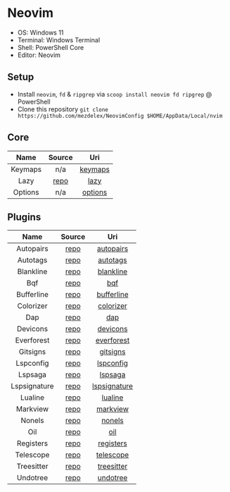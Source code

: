 # Neovim

- OS: Windows 11
- Terminal: Windows Terminal
- Shell: PowerShell Core
- Editor: Neovim

## Setup

- Install `neovim`, `fd` & `ripgrep` via `scoop install neovim fd ripgrep` @ PowerShell
- Clone this repository `git clone https://github.com/mezdelex/NeovimConfig $HOME/AppData/Local/nvim`

## Core

|  Name   |                   Source                   |                                        Uri                                         |
| :-----: | :----------------------------------------: | :--------------------------------------------------------------------------------: |
| Keymaps |                    n/a                     | [keymaps](https://github.com/mezdelex/NeovimConfig/blob/main/lua/core/keymaps.lua) |
|  Lazy   | [repo](https://github.com/folke/lazy.nvim) |    [lazy](https://github.com/mezdelex/NeovimConfig/blob/main/lua/core/lazy.lua)    |
| Options |                    n/a                     | [options](https://github.com/mezdelex/NeovimConfig/blob/main/lua/core/options.lua) |

## Plugins

|     Name     |                             Source                             |                                               Uri                                               |
| :----------: | :------------------------------------------------------------: | :---------------------------------------------------------------------------------------------: |
|  Autopairs   |        [repo](https://github.com/windwp/nvim-autopairs)        |    [autopairs](https://github.com/mezdelex/NeovimConfig/tree/main/lua/plugins/autopairs.lua)    |
|   Autotags   |       [repo](https://github.com/windwp/nvim-ts-autotag)        |     [autotags](https://github.com/mezdelex/NeovimConfig/tree/main/lua/plugins/autotags.lua)     |
|  Blankline   | [repo](https://github.com/lukas-reineke/indent-blankline.nvim) |    [blankline](https://github.com/mezdelex/NeovimConfig/tree/main/lua/plugins/blankline.lua)    |
|     Bqf      |        [repo](https://github.com/kevinhwang91/nvim-bqf)        |          [bqf](https://github.com/mezdelex/NeovimConfig/tree/main/lua/plugins/bqf.lua)          |
|  Bufferline  |       [repo](https://github.com/akinsho/bufferline.nvim)       |   [bufferline](https://github.com/mezdelex/NeovimConfig/tree/main/lua/plugins/bufferline.lua)   |
|  Colorizer   |     [repo](https://github.com/norcalli/nvim-colorizer.lua)     |    [colorizer](https://github.com/mezdelex/NeovimConfig/tree/main/lua/plugins/colorizer.lua)    |
|     Dap      |        [repo](https://github.com/rcarriga/nvim-dap-ui)         |          [dap](https://github.com/mezdelex/NeovimConfig/tree/main/lua/plugins/dap.lua)          |
|   Devicons   |     [repo](https://github.com/nvim-tree/nvim-web-devicons)     |     [devicons](https://github.com/mezdelex/NeovimConfig/tree/main/lua/plugins/devicons.lua)     |
|  Everforest  |         [repo](https://github.com/sainnhe/everforest)          |   [everforest](https://github.com/mezdelex/NeovimConfig/blob/main/lua/plugins/everforest.lua)   |
|   Gitsigns   |       [repo](https://github.com/lewis6991/gitsigns.nvim)       |     [gitsigns](https://github.com/mezdelex/NeovimConfig/tree/main/lua/plugins/gitsigns.lua)     |
|  Lspconfig   |        [repo](https://github.com/neovim/nvim-lspconfig)        |    [lspconfig](https://github.com/mezdelex/NeovimConfig/tree/main/lua/plugins/lspconfig.lua)    |
|   Lspsaga    |        [repo](https://github.com/nvimdev/lspsaga.nvim)         |      [lspsaga](https://github.com/mezdelex/NeovimConfig/tree/main/lua/plugins/lspsaga.lua)      |
| Lspsignature |      [repo](https://github.com/ray-x/lsp_signature.nvim)       | [lspsignature](https://github.com/mezdelex/NeovimConfig/tree/main/lua/plugins/lspsignature.lua) |
|   Lualine    |      [repo](https://github.com/nvim-lualine/lualine.nvim)      |      [lualine](https://github.com/mezdelex/NeovimConfig/tree/main/lua/plugins/lualine.lua)      |
|   Markview   |        [repo](https://github.com/OXY2DEV/markview.nvim)        |     [markview](https://github.com/mezdelex/NeovimConfig/tree/main/lua/plugins/markview.lua)     |
|    Nonels    |       [repo](https://github.com/nvimtools/none-ls.nvim)        |       [nonels](https://github.com/mezdelex/NeovimConfig/tree/main/lua/plugins/nonels.lua)       |
|     Oil      |          [repo](https://github.com/stevearc/oil.nvim)          |          [oil](https://github.com/mezdelex/NeovimConfig/tree/main/lua/plugins/oil.lua)          |
|  Registers   |      [repo](https://github.com/tversteeg/registers.nvim)       |    [registers](https://github.com/mezdelex/NeovimConfig/tree/main/lua/plugins/registers.lua)    |
|  Telescope   |    [repo](https://github.com/nvim-telescope/telescope.nvim)    |    [telescope](https://github.com/mezdelex/NeovimConfig/tree/main/lua/plugins/telescope.lua)    |
|  Treesitter  |   [repo](https://github.com/nvim-treesitter/nvim-treesitter)   |   [treesitter](https://github.com/mezdelex/NeovimConfig/tree/main/lua/plugins/treesitter.lua)   |
|   Undotree   |           [repo](https://github.com/mbbill/undotree)           |     [undotree](https://github.com/mezdelex/NeovimConfig/tree/main/lua/plugins/undotree.lua)     |

